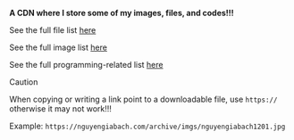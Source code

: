 **A CDN where I store some of my images, files, and codes!!!**

See the full file list [here](https://nguyengiabach.com/archive/files/)

See the full image list [here](https://nguyengiabach.com/archive/imgs/)

See the full programming-related list [here](https://nguyengiabach.com/archive/source/)

> [!CAUTION]
> When copying or writing a link point to a downloadable file, use `https://` otherwise it may not work!!!
> 
> Example: `https://nguyengiabach.com/archive/imgs/nguyengiabach1201.jpg`
